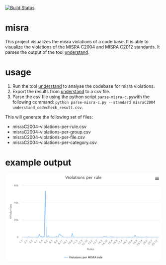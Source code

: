 [![Build Status](https://travis-ci.org/rschuitema/misra.svg?branch=develop)](https://travis-ci.org/rschuitema/misra)

# misra
This project visualizes the misra violations of a code base. It is able to visualize the violations of the MISRA C2004 and MISRA C2012 standards. It parses the output of the tool <a href="https://scitools.com/">understand</a>.

# usage
1. Run the tool <a href="https://scitools.com/">understand</a> to analyse the codebase for misra violations.
1. Export the results from <a href="https://scitools.com/">understand</a> to a csv file.
1. Parse the csv file using the python script `parse-misra-c.py`with the following command: `python parse-misra-c.py --standard misraC2004 understand_codecheck_result.csv`.


This will generate the following set of files:

* misraC2004-violations-per-rule.csv
* misraC2004-violations-per-group.csv
* misraC2004-violations-per-file.csv
* misraC2004-violations-per-category.csv

# example output
<img src="./images/example.png" width="600">
